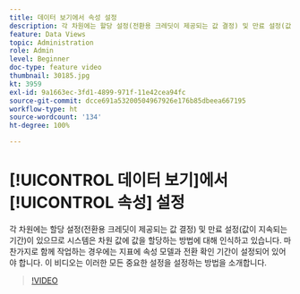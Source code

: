 ```yaml
---
title: 데이터 보기에서 속성 설정
description: 각 차원에는 할당 설정(전환용 크레딧이 제공되는 값 결정) 및 만료 설정(값이 지속되는 기간)이 있으므로 시스템은 차원 값에 값을 할당하는 방법에 대해 인식하고 있습니다. 마찬가지로 함께 작업하는 경우에는 지표에 속성 모델과 전환 확인 기간이 설정되어 있어야 합니다. 이 비디오는 이러한 모든 중요한 설정을 설정하는 방법을 소개합니다.
feature: Data Views
topic: Administration
role: Admin
level: Beginner
doc-type: feature video
thumbnail: 30185.jpg
kt: 3959
exl-id: 9a1663ec-3fd1-4899-971f-11e42cea94fc
source-git-commit: dcce691a53200504967926e176b85dbeea667195
workflow-type: ht
source-wordcount: '134'
ht-degree: 100%

---
```


# [!UICONTROL 데이터 보기]에서 [!UICONTROL 속성] 설정

각 차원에는 할당 설정(전환용 크레딧이 제공되는 값 결정) 및 만료 설정(값이 지속되는 기간)이 있으므로 시스템은 차원 값에 값을 할당하는 방법에 대해 인식하고 있습니다. 마찬가지로 함께 작업하는 경우에는 지표에 속성 모델과 전환 확인 기간이 설정되어 있어야 합니다. 이 비디오는 이러한 모든 중요한 설정을 설정하는 방법을 소개합니다.

>[!VIDEO](https://video.tv.adobe.com/v/30185/?quality=12&enable10seconds=on&speedcontrol=on)
